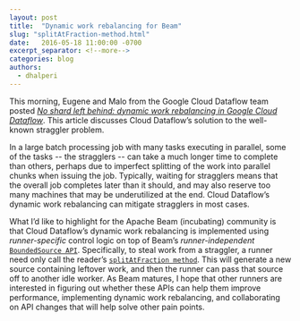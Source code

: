 ```yaml
---
layout: post
title:  "Dynamic work rebalancing for Beam"
slug: "splitAtFraction-method.html"
date:   2016-05-18 11:00:00 -0700
excerpt_separator: <!--more-->
categories: blog
authors:
  - dhalperi
---
```

<!--
Licensed under the Apache License, Version 2.0 (the "License");
you may not use this file except in compliance with the License.
You may obtain a copy of the License at

http://www.apache.org/licenses/LICENSE-2.0

Unless required by applicable law or agreed to in writing, software
distributed under the License is distributed on an "AS IS" BASIS,
WITHOUT WARRANTIES OR CONDITIONS OF ANY KIND, either express or implied.
See the License for the specific language governing permissions and
limitations under the License.
-->

This morning, Eugene and Malo from the Google Cloud Dataflow team posted [*No shard left behind: dynamic work rebalancing in Google Cloud Dataflow*](https://cloud.google.com/blog/big-data/2016/05/no-shard-left-behind-dynamic-work-rebalancing-in-google-cloud-dataflow). This article discusses Cloud Dataflow’s solution to the well-known straggler problem.

<!--more-->

In a large batch processing job with many tasks executing in parallel, some of the tasks -- the stragglers -- can take a much longer time to complete than others, perhaps due to imperfect splitting of the work into parallel chunks when issuing the job. Typically, waiting for stragglers means that the overall job completes later than it should, and may also reserve too many machines that may be underutilized at the end. Cloud Dataflow’s dynamic work rebalancing can mitigate stragglers in most cases.

What I’d like to highlight for the Apache Beam (incubating) community is that Cloud Dataflow’s dynamic work rebalancing is implemented using *runner-specific* control logic on top of Beam’s *runner-independent* [`BoundedSource API`](https://github.com/apache/beam/blob/9fa97fb2491bc784df53fb0f044409dbbc2af3d7/sdks/java/core/src/main/java/org/apache/beam/sdk/io/BoundedSource.java). Specifically, to steal work from a straggler, a runner need only call the reader’s [`splitAtFraction method`](https://github.com/apache/beam/blob/3edae9b8b4d7afefb5c803c19bb0a1c21ebba89d/sdks/java/core/src/main/java/org/apache/beam/sdk/io/BoundedSource.java#L266). This will generate a new source containing leftover work, and then the runner can pass that source off to another idle worker. As Beam matures, I hope that other runners are interested in figuring out whether these APIs can help them improve performance, implementing dynamic work rebalancing, and collaborating on API changes that will help solve other pain points.
